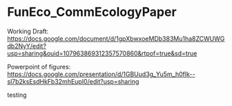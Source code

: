 # FunEco_CommEcologyPaper

Working Draft:
https://docs.google.com/document/d/1gpXbwxoeMDb383Mu1ha8ZCWUWGdb2NyY/edit?usp=sharing&ouid=107963869312357570860&rtpof=true&sd=true

Powerpoint of figures:
https://docs.google.com/presentation/d/1GBUud3g_Yu5m_h0fIk--sl7b2ksEsdHkFb32mhEupI0/edit?usp=sharing

testing